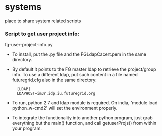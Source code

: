systems
=======

place to share system related scripts

### Script to get user project info:
fg-user-project-info.py

* To install, put the .py file and the FGLdapCacert.pem in the same directory.
* By default it points to the FG master ldap to retrieve the project/group info. To use a different ldap, put such content in a file named futuregrid.cfg also in the same directory:

        [LDAP]
        LDAPHOST=im3r.idp.iu.futuregrid.org

* To run, python 2.7 and ldap module is required. On india, 'module load python_w-cmd2' will set the environment properly.
* To integrate the functionality into another python program, just grab everything but the main() function, and call getuserProjs() from within your program.